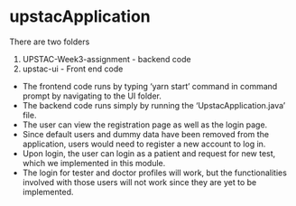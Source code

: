 # upstacApplication

There are two folders
1.  UPSTAC-Week3-assignment - backend code
2. upstac-ui - Front end code


 -  The frontend code runs by typing ‘yarn start’ command in command prompt by navigating to the UI folder.
 -  The backend code runs simply by running the ‘UpstacApplication.java’ file.
 -  The user can view the registration page as well as the login page.
 -  Since default users and dummy data have been removed from the application, users would need to register a new account to log in.
 -  Upon login, the user can login as a patient and request for new test, which we implemented in this module.
 -  The login for tester and doctor profiles will work, but the functionalities involved with those users will not work since they are yet to be implemented.
